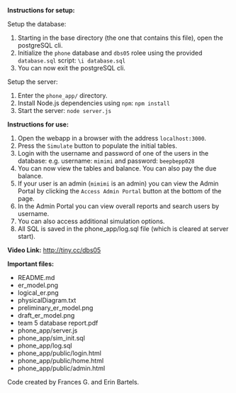 **Instructions for setup:**

Setup the database:  
  1. Starting in the base directory (the one that contains this file), open the postgreSQL cli.
  2. Initialize the `phone` database and `dbs05` rolee using the provided `database.sql` script:
      `\i database.sql`
  3. You can now exit the postgreSQL cli.

Setup the server:
  1. Enter the `phone_app/` directory.
  2. Install Node.js dependencies using `npm`:
      `npm install`
  3. Start the server:
      `node server.js`


**Instructions for use:**
1. Open the webapp in a browser with the address `localhost:3000`.
2. Press the `Simulate` button to populate the initial tables.
2. Login with the username and password of one of the users in the database:
      e.g. username: `mimimi` and password: `beepbepp028`
3. You can now view the tables and balance. You can also pay the due balance.
4. If your user is an admin (`mimimi` is an admin) you can view the Admin Portal by clicking the `Access Admin Portal` button at the bottom of the page.
5. In the Admin Portal you can view overall reports and search users by username.
6. You can also access additional simulation options.
7. All SQL is saved in the phone_app/log.sql file (which is cleared at server start).


**Video Link:**
http://tiny.cc/dbs05


**Important files:**
- README.md
- er_model.png
- logical_er.png
- physicalDiagram.txt
- preliminary_er_model.png
- draft_er_model.png
- team 5 database report.pdf
- phone_app/server.js
- phone_app/sim_init.sql
- phone_app/log.sql
- phone_app/public/login.html
- phone_app/public/home.html
- phone_app/public/admin.html


Code created by Frances G. and Erin Bartels. 
